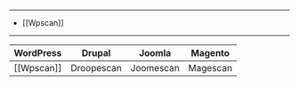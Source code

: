 -----------------
- [[Wpscan]]
----------------------------

| WordPress | Drupal | Joomla | Magento |
| --------- | ------ | ------ | ------- |
| [[Wpscan]] | Droopescan | Joomescan | Magescan |

